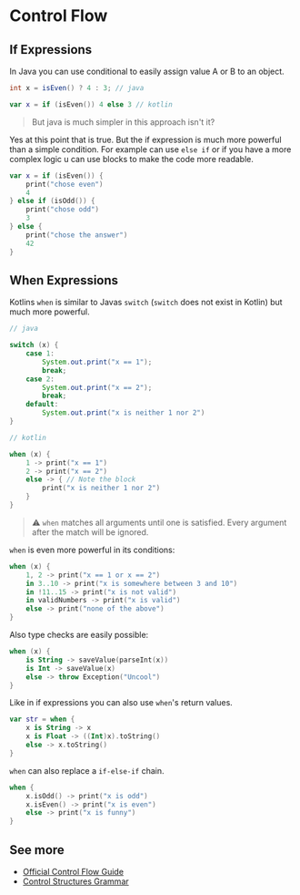 # Control Flow

## If Expressions

In Java you can use conditional to easily assign value A or B to an object.

```java
int x = isEven() ? 4 : 3; // java
```

```kotlin
var x = if (isEven()) 4 else 3 // kotlin
```

> But java is much simpler in this approach isn't it?

Yes at this point that is true. But the if expression is much more powerful than a simple condition. For example can use `else if` or if you have a more complex logic u can use blocks to make the code more readable.

```kotlin
var x = if (isEven()) {
    print("chose even")
    4
} else if (isOdd()) {
    print("chose odd")
    3
} else {
    print("chose the answer")
    42
}
```

## When Expressions

Kotlins `when` is similar to Javas `switch` (`switch` does not exist in Kotlin) but much more powerful.

```java
// java

switch (x) {
    case 1:
        System.out.print("x == 1");
        break;
    case 2:
        System.out.print("x == 2");
        break;
    default:
        System.out.print("x is neither 1 nor 2")
}
```

```kotlin
// kotlin

when (x) {
    1 -> print("x == 1")
    2 -> print("x == 2")
    else -> { // Note the block
        print("x is neither 1 nor 2")
    }
}
```

> ⚠ `when` matches all arguments until one is satisfied. Every argument after the match will be ignored.

`when` is even more powerful in its conditions:

```kotlin
when (x) {
    1, 2 -> print("x == 1 or x == 2")
    in 3..10 -> print("x is somewhere between 3 and 10")
    in !11..15 -> print("x is not valid")
    in validNumbers -> print("x is valid")
    else -> print("none of the above")
}
```

Also type checks are easily possible:

```kotlin
when (x) {
    is String -> saveValue(parseInt(x))
    is Int -> saveValue(x)
    else -> throw Exception("Uncool")
}
```

Like in if expressions you can also use `when`'s return values.

```kotlin
var str = when {
    x is String -> x
    x is Float -> ((Int)x).toString()
    else -> x.toString()
}
```

`when` can also replace a `if-else-if` chain.

```kotlin
when {
    x.isOdd() -> print("x is odd")
    x.isEven() -> print("x is even")
    else -> print("x is funny")
}
```

## See more

* [Official Control Flow Guide](https://kotlinlang.org/docs/reference/control-flow.html)
* [Control Structures Grammar](https://kotlinlang.org/docs/reference/grammar.html#control-structures)